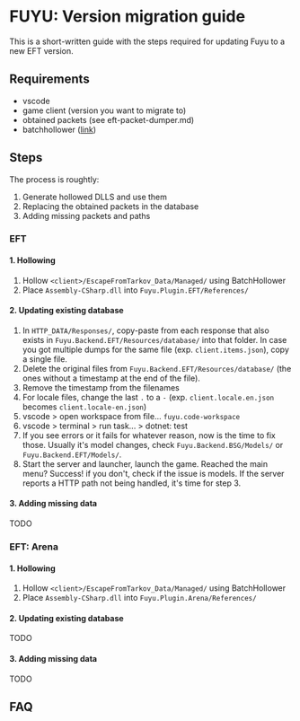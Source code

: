 # FUYU: Version migration guide

This is a short-written guide with the steps required for updating Fuyu to a
new EFT version.

## Requirements

- vscode
- game client (version you want to migrate to)
- obtained packets (see eft-packet-dumper.md)
- batchhollower ([link](https://github.com/seionmoya/batchhollower/releases))

## Steps

The process is roughtly:

1. Generate hollowed DLLS and use them
2. Replacing the obtained packets in the database
3. Adding missing packets and paths

### EFT

#### 1. Hollowing

1. Hollow `<client>/EscapeFromTarkov_Data/Managed/` using BatchHollower
2. Place `Assembly-CSharp.dll` into `Fuyu.Plugin.EFT/References/`

#### 2. Updating existing database

1. In `HTTP_DATA/Responses/`, copy-paste from each response that also exists in
   `Fuyu.Backend.EFT/Resources/database/` into that folder. In case you got
   multiple dumps for the same file (exp. `client.items.json`), copy a single
   file.
2. Delete the original files from `Fuyu.Backend.EFT/Resources/database/`
   (the ones without a timestamp at the end of the file).
3. Remove the timestamp from the filenames
4. For locale files, change the last `.` to a `-`
   (exp. `client.locale.en.json` becomes `client.locale-en.json`)
5. vscode > open workspace from file... `fuyu.code-workspace`
6. vscode > terminal > run task... > dotnet: test
7. If you see errors or it fails for whatever reason, now is the time to fix
those. Usually it's model changes, check `Fuyu.Backend.BSG/Models/` or
`Fuyu.Backend.EFT/Models/`.
8. Start the server and launcher, launch the game. Reached the main menu?
   Success! if you don't, check if the issue is models. If the server reports
   a HTTP path not being handled, it's time for step 3.

#### 3. Adding missing data

TODO

### EFT: Arena

#### 1. Hollowing

1. Hollow `<client>/EscapeFromTarkov_Data/Managed/` using BatchHollower
2. Place `Assembly-CSharp.dll` into `Fuyu.Plugin.Arena/References/`

#### 2. Updating existing database

TODO

#### 3. Adding missing data

TODO

## FAQ

